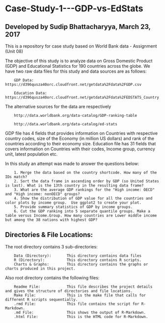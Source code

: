 # Case-Study-1---GDP-vs-EdStats
Developed by Sudip Bhattacharyya,
March 23, 2017
--------------------------------

This is a repository for case study based on World Bank data - Assignment (Unit 08)

The objective of this study is to analyze data on Gross Domestic Product (GDP) and Educational Statistics for 190 countries across the globe. 
We have two raw data files for this study and data sources are as follows:

        GDP Data: https://d396qusza40orc.cloudfront.net/getdata%2Fdata%2FGDP.csv

        Education Data: https://d396qusza40orc.cloudfront.net/getdata%2Fdata%2FEDSTATS_Country.csv

The alternative sources for the data are respectively

        http://data.worldbank.org/data-catalog/GDP-ranking-table

        http://data.worldbank.org/data-catalog/ed-stats

GDP file has 4 fields that provides information on Countries with respective country codes, size of the Economy (in million US dollars) and rank of the countries according to their economy size.
Education file has 31 fields that covers information on Countries with their codes, Income group, currency unit, latest population etc.

In this study an attempt was made to answer the questions below:

        1. Merge the data based on the country shortcode. How many of the IDs match? 
        2. Sort the data frame in ascending order by GDP (so United States is last). What is the 13th country in the resulting data frame?
        3. What are the average GDP rankings for the "High income: OECD" and "High income: nonOECD" groups? 
        4. Show the distribution of GDP value for all the countries and color plots by income group.  Use ggplot2 to create your plot.  
        5. Provide summary statistics of GDP by income groups. 
        6. Cut the GDP ranking into 5 separate quantile groups. Make a table versus Income.Group. How many countries are Lower middle income but among the 38 nations with highest GDP?

Directories & File Locations:
-----------------------------

The root directory contains 3 sub-directories:
        
        Data (Directory):       This directory contains data files
        R (Directory):          This directory contains R scripts.
        Charts & Graphs:        This directory contains the graphs or charts produced in this project.
        
Also root directory contains the following files:
        
        Readme File:            This file describes the project details and gives the structure of directories and file locations.
        Make File:              This is the make file that calls for different R scripts sequentially.
        .rmd File:              This file contains the script for R-Markdown.
        .md File:               This shows the output of R-Markdown.
        .html File:             This is the HTML code for R-Markdown.
        
